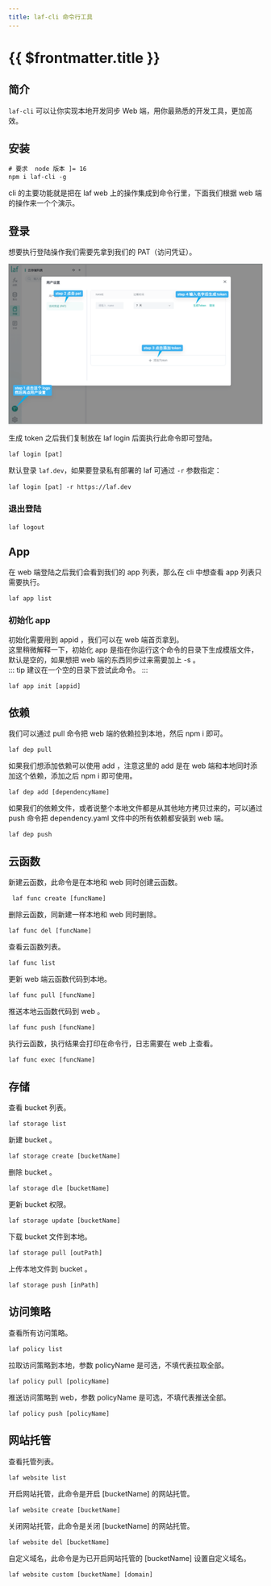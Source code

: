 ```yaml
---
title: laf-cli 命令行工具
---
```


# {{ $frontmatter.title }}


## 简介

`laf-cli` 可以让你实现本地开发同步 Web 端，用你最熟悉的开发工具，更加高效。     

## 安装

```
# 要求  node 版本 ]= 16
npm i laf-cli -g
```
cli 的主要功能就是把在 laf web 上的操作集成到命令行里，下面我们根据 web 端的操作来一个个演示。


## 登录
想要执行登陆操作我们需要先拿到我们的 PAT（访问凭证）。

![](../../doc-images/creat-token.png)

生成 token 之后我们复制放在 laf login 后面执行此命令即可登陆。
```
laf login [pat]
```
默认登录 `laf.dev`，如果要登录私有部署的 laf 可通过 `-r` 参数指定：
  
`laf login [pat] -r https://laf.dev`

### 退出登陆

```
laf logout
```

## App 
在 web 端登陆之后我们会看到我们的 app 列表，那么在 cli 中想查看 app 列表只需要执行。
```
laf app list
```
### 初始化 app 
初始化需要用到 appid ，我们可以在 web 端首页拿到。  
这里稍微解释一下，初始化 app 是指在你运行这个命令的目录下生成模版文件，默认是空的，如果想把 web 端的东西同步过来需要加上 -s 。   
::: tip
建议在一个空的目录下尝试此命令。
:::
```
laf app init [appid]
```

## 依赖

我们可以通过 pull 命令把 web 端的依赖拉到本地，然后 npm i 即可。
```
laf dep pull
```
如果我们想添加依赖可以使用 add ，注意这里的 add 是在 web 端和本地同时添加这个依赖，添加之后 npm i 即可使用。
```
laf dep add [dependencyName]
```
如果我们的依赖文件，或者说整个本地文件都是从其他地方拷贝过来的，可以通过 push 命令把 dependency.yaml 文件中的所有依赖都安装到 web 端。
```
laf dep push
```


## 云函数 
新建云函数，此命令是在本地和 web 同时创建云函数。
```
 laf func create [funcName]
```
删除云函数，同新建一样本地和 web 同时删除。
```
laf func del [funcName]
``` 
查看云函数列表。
```
laf func list
```
更新 web 端云函数代码到本地。
```
laf func pull [funcName] 
```
推送本地云函数代码到 web 。
```
laf func push [funcName] 
```
执行云函数，执行结果会打印在命令行，日志需要在 web 上查看。
```
laf func exec [funcName]
```

## 存储

查看 bucket 列表。
```
laf storage list
```

新建 bucket 。
```
laf storage create [bucketName]
```

删除 bucket 。
```
laf storage dle [bucketName]
```

更新 bucket 权限。
```
laf storage update [bucketName]
```

下载 bucket 文件到本地。
```
laf storage pull [outPath]
```

上传本地文件到 bucket 。
```
laf storage push [inPath]
```

## 访问策略

查看所有访问策略。
```
laf policy list
```

拉取访问策略到本地，参数 policyName 是可选，不填代表拉取全部。
```
laf policy pull [policyName] 
```

推送访问策略到 web，参数 policyName 是可选，不填代表推送全部。
```
laf policy push [policyName]
```

## 网站托管
查看托管列表。
```
laf website list
```

开启网站托管，此命令是开启 [bucketName] 的网站托管。
```
laf website create [bucketName]
```

关闭网站托管，此命令是关闭 [bucketName] 的网站托管。
```
laf website del [bucketName]
```

自定义域名，此命令是为已开启网站托管的 [bucketName] 设置自定义域名。
```
laf website custom [bucketName] [domain]
```